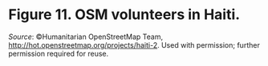 # Figure 11. OSM volunteers in Haiti. 
*Source*: ©Humanitarian OpenStreetMap Team, http://hot.openstreetmap.org/projects/haiti-2. Used with permission; further permission required for reuse.